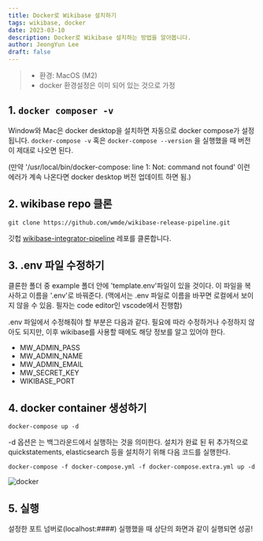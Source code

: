 ```yaml
---
title: Docker로 Wikibase 설치하기
tags: wikibase, docker
date: 2023-03-10
description: Docker로 Wikibase 설치하는 방법을 알아봅니다. 
author: JeongYun Lee
draft: false
---
```


> - 환경: MacOS (M2)
> - docker 환경설정은 이미 되어 있는 것으로 가정

## 1. `docker composer -v`
Window와 Mac은 docker desktop을 설치하면 자동으로 docker compose가 설정됩니다. `docker-compose -v` 혹은 `docker-compose --version` 을 실행했을 때 버전이 제대로 나오면 된다. 

(만약 '/usr/local/bin/docker-compose: line 1: Not: command not found' 이런 에러가 계속 나온다면 docker desktop 버전 업데이트 하면 됨.)


## 2. wikibase repo 클론
```
git clone https://github.com/wmde/wikibase-release-pipeline.git
```
깃헙 [wikibase-integrator-pipeline](https://github.com/wmde/wikibase-release-pipeline) 레포를 클론합니다. 


## 3. .env 파일 수정하기
클론한 폴더 중 example 폴더 안에 'template.env'파일이 있을 것이다. 이 파일을 복사하고 이름을 '.env'로 바꿔준다. (맥에서는 .env 파일로 이름을 바꾸면 로컬에서 보이지 않을 수 있음. 필자는 code editor인 vscode에서 진행함)

.env 파일에서 수정해줘야 할 부분은 다음과 같다. 필요에 따라 수정하거나 수정하지 않아도 되지만, 이후 wikibase를 사용할 때에도 해당 정보를 알고 있어야 한다.
- MW_ADMIN_PASS
- MW_ADMIN_NAME
- MW_ADMIN_EMAIL
- MW_SECRET_KEY
- WIKIBASE_PORT

## 4. docker container 생성하기
```
docker-compose up -d 
```
-d 옵션은 는 백그라운드에서 실행하는 것을 의미한다.
설치가 완료 된 뒤 추가적으로 quickstatements, elasticsearch 등을 설치하기 위해 다음 코드를 실행한다.
```
docker-compose -f docker-compose.yml -f docker-compose.extra.yml up -d
```
![docker](/blogImg/2023-03-10-2.png)


## 5. 실행
설정한 포트 넘버로(localhost:####) 실행했을 때 상단의 화면과 같이 실행되면 성공!




